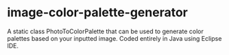 # image-color-palette-generator
A static class PhotoToColorPalette that can be used to generate color palettes based on your inputted image. Coded entirely in Java using Eclipse IDE.
